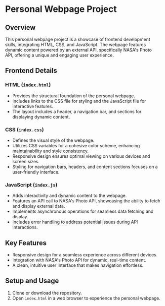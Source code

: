 # Personal Webpage Project

## Overview
This personal webpage project is a showcase of frontend development skills, integrating HTML, CSS, and JavaScript. The webpage features dynamic content powered by an external API, specifically NASA's Photo API, offering a unique and engaging user experience.

## Frontend Details

### HTML (`index.html`)
- Provides the structural foundation of the personal webpage.
- Includes links to the CSS file for styling and the JavaScript file for interactive features.
- The layout includes a header, a navigation bar, and sections for displaying dynamic content.

### CSS (`index.css`)
- Defines the visual style of the webpage.
- Utilizes CSS variables for a cohesive color scheme, enhancing maintainability and style consistency.
- Responsive design ensures optimal viewing on various devices and screen sizes.
- Styling for navigation bars, headers, and content sections focuses on a user-friendly interface.

### JavaScript (`index.js`)
- Adds interactivity and dynamic content to the webpage.
- Features an API call to NASA's Photo API, showcasing the ability to fetch and display external data.
- Implements asynchronous operations for seamless data fetching and display.
- Includes error handling to address potential issues during API interactions.

## Key Features
- Responsive design for a seamless experience across different devices.
- Integration with NASA's Photo API for dynamic, real-time content.
- A clean, intuitive user interface that makes navigation effortless.

## Setup and Usage
1. Clone or download the repository.
2. Open `index.html` in a web browser to experience the personal webpage.

